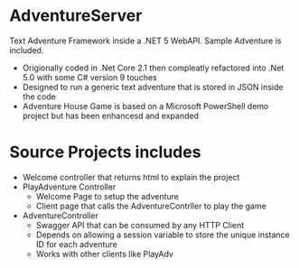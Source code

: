 # AdventureServer
Text Adventure Framework inside a .NET 5 WebAPI. Sample Adventure is included. 

* Origionally coded in .Net Core 2.1 then compleatly refactored into .Net 5.0 with some C# version 9 touches
* Designed to run a generic text adventure that is stored in JSON inside the code
* Adventure House Game is based on a Microsoft PowerShell demo project but has been enhancesd and expanded

# Source Projects includes
* Welcome controller that returns html to explain the project 
* PlayAdventure Controller 
  * Welcome Page to setup the adventure 
  * Client page that calls the AdventureContrller to play the game
* AdventureController 
  * Swagger API that can be consumed by any HTTP Client
  * Depends on allowing a session variable to store the unique instance ID for each adventure 
  * Works with other clients like PlayAdv
